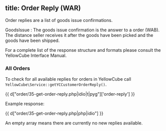 title: Order Reply (WAR)
---

Order replies are a list of goods issue confirmations.

GoodsIssue
:   The goods issue confirmation is the answer to a order (WAB). The distance seller receives it after
    the goods have been picked and the goods have been shipped.


For a complete list of the response structure and formats please consult the YellowCube Interface Manual.

### All Orders

To check for all available replies for orders in YellowCube call
`YellowCube\Service::getYCCustomerOrderReply()`.

{{ d["order/35-get-order-reply.php|idio|t|pyg"]['order-reply'] }}

Example response:

{{ d["order/35-get-order-reply.php|php|idio"] }}

An empty array means there are currently no new replies available.

